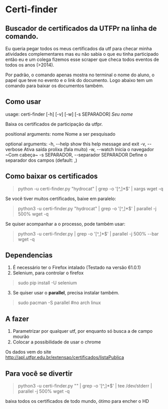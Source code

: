 # Certi-finder

## Buscador de certificados da UTFPr na linha de comando.

Eu queria pegar todos os meus certificados da utf para checar minha atividades complementares mas eu não sabia o que eu tinha participado então eu e um colega fizemos esse scraper que checa todos eventos de todos os anos (>2014).

Por padrão, o comando apenas mostra no terminal o nome do aluno, o papel que teve no evento e o link do documento. Logo abaixo tem um comando para baixar os documentos também.

## Como usar

usage: certi-finder [-h] [-v] [-w] [-s SEPARADOR] *Seu nome*

Baixa os certificados de participação da utfpr.

positional arguments:
  nome                  Nome a ser pesquisado

optional arguments:
  -h, --help            show this help message and exit
  -v, --verbose         Ativa saída prolixa (fala muito)
  -w, --watch           Inicia o navegador ~Com cabeça~
  -s SEPARADOR, --separador SEPARADOR
                        Define o separador dos campos (default: ,)

Como baixar os certificados
------

> python -u certi-finder.py "hydrocat" | grep -o '[^,]*$' | xargs wget -q

Se você tiver muitos certificados, baixe em paralelo:

> python3 -u certi-finder.py "hydrocat" | grep -o '[^,]*$' | parallel -j 500% wget -q

Se quiser acompanhar a o processo, pode também usar:

> python3 -u certi-finder.py | grep -o '[^,]*$' | parallel -j 500% --bar wget -q

Dependencias
------------

1. É necessário ter o Firefox intalado (Testado na versão 61.0.1)
2. Selenium, para controlar o firefox 

> sudo pip install -U selenium

3. Se quiser usar o **parallel**, precisa instalar também.

> sudo pacman -S parallel #no arch linux

A fazer
-------

1. Parametrizar por qualquer utf, por enquanto só busca a de campo mourão
2. Colocar a possibilidade de usar o chrome

Os dados vem do site http://apl.utfpr.edu.br/extensao/certificados/listaPublica


Para você se divertir
-----

> python3 -u certi-finder.py "" | grep -o '[^,]*$' | tee /dev/stderr | parallel -j 500% wget -q

baixa todos os certificados de todo mundo, ótimo para encher o HD
